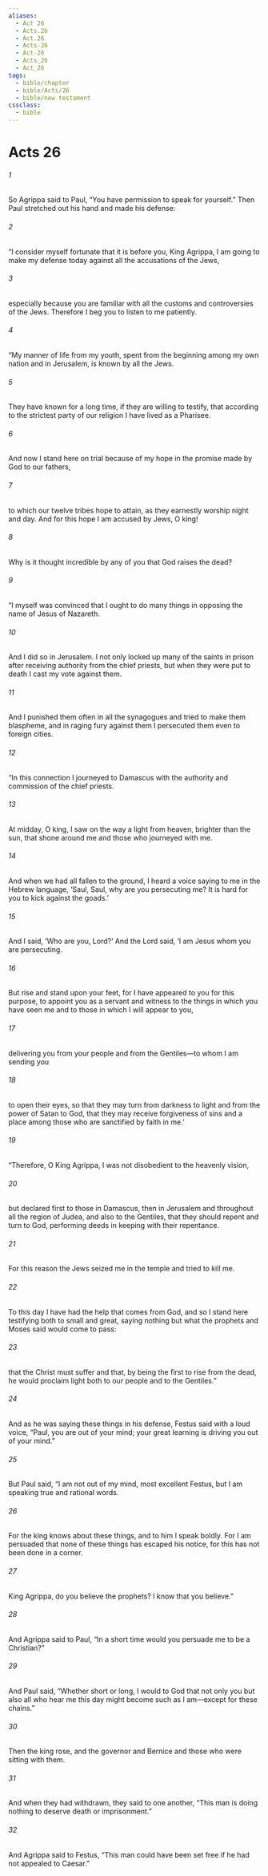 ```yaml
---
aliases:
  - Act 26
  - Acts.26
  - Act.26
  - Acts-26
  - Act-26
  - Acts_26
  - Act_26
tags:
  - bible/chapter
  - bible/Acts/26
  - bible/new testament
cssclass:
  - bible
---
```


# Acts 26

###### 1
So Agrippa said to Paul, “You have permission to speak for yourself.” Then Paul stretched out his hand and made his defense:
###### 2
“I consider myself fortunate that it is before you, King Agrippa, I am going to make my defense today against all the accusations of the Jews,
###### 3
especially because you are familiar with all the customs and controversies of the Jews. Therefore I beg you to listen to me patiently.
###### 4
“My manner of life from my youth, spent from the beginning among my own nation and in Jerusalem, is known by all the Jews.
###### 5
They have known for a long time, if they are willing to testify, that according to the strictest party of our religion I have lived as a Pharisee.
###### 6
And now I stand here on trial because of my hope in the promise made by God to our fathers,
###### 7
to which our twelve tribes hope to attain, as they earnestly worship night and day. And for this hope I am accused by Jews, O king!
###### 8
Why is it thought incredible by any of you that God raises the dead?
###### 9
“I myself was convinced that I ought to do many things in opposing the name of Jesus of Nazareth.
###### 10
And I did so in Jerusalem. I not only locked up many of the saints in prison after receiving authority from the chief priests, but when they were put to death I cast my vote against them.
###### 11
And I punished them often in all the synagogues and tried to make them blaspheme, and in raging fury against them I persecuted them even to foreign cities.
###### 12
“In this connection I journeyed to Damascus with the authority and commission of the chief priests.
###### 13
At midday, O king, I saw on the way a light from heaven, brighter than the sun, that shone around me and those who journeyed with me.
###### 14
And when we had all fallen to the ground, I heard a voice saying to me in the Hebrew language, ‘Saul, Saul, why are you persecuting me? It is hard for you to kick against the goads.’
###### 15
And I said, ‘Who are you, Lord?’ And the Lord said, ‘I am Jesus whom you are persecuting.
###### 16
But rise and stand upon your feet, for I have appeared to you for this purpose, to appoint you as a servant and witness to the things in which you have seen me and to those in which I will appear to you,
###### 17
delivering you from your people and from the Gentiles—to whom I am sending you
###### 18
to open their eyes, so that they may turn from darkness to light and from the power of Satan to God, that they may receive forgiveness of sins and a place among those who are sanctified by faith in me.’
###### 19
“Therefore, O King Agrippa, I was not disobedient to the heavenly vision,
###### 20
but declared first to those in Damascus, then in Jerusalem and throughout all the region of Judea, and also to the Gentiles, that they should repent and turn to God, performing deeds in keeping with their repentance.
###### 21
For this reason the Jews seized me in the temple and tried to kill me.
###### 22
To this day I have had the help that comes from God, and so I stand here testifying both to small and great, saying nothing but what the prophets and Moses said would come to pass:
###### 23
that the Christ must suffer and that, by being the first to rise from the dead, he would proclaim light both to our people and to the Gentiles.”
###### 24
And as he was saying these things in his defense, Festus said with a loud voice, “Paul, you are out of your mind; your great learning is driving you out of your mind.”
###### 25
But Paul said, “I am not out of my mind, most excellent Festus, but I am speaking true and rational words.
###### 26
For the king knows about these things, and to him I speak boldly. For I am persuaded that none of these things has escaped his notice, for this has not been done in a corner.
###### 27
King Agrippa, do you believe the prophets? I know that you believe.”
###### 28
And Agrippa said to Paul, “In a short time would you persuade me to be a Christian?”
###### 29
And Paul said, “Whether short or long, I would to God that not only you but also all who hear me this day might become such as I am—except for these chains.”
###### 30
Then the king rose, and the governor and Bernice and those who were sitting with them.
###### 31
And when they had withdrawn, they said to one another, “This man is doing nothing to deserve death or imprisonment.”
###### 32
And Agrippa said to Festus, “This man could have been set free if he had not appealed to Caesar.”


